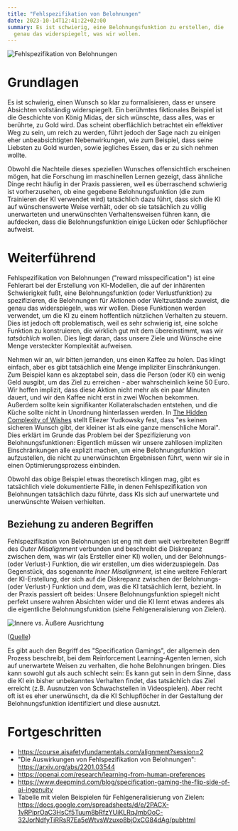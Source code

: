 ```yaml
---
title: "Fehlspezifikation von Belohnungen"
date: 2023-10-14T12:41:22+02:00
summary: Es ist schwierig, eine Belohnungsfunktion zu erstellen, die
  genau das widerspiegelt, was wir wollen.
---
```


![Fehlspezifikation von Belohnungen](/king-midas.png 'Fehlspezifikation von Belohnungen ist eine Fehlerart bei der Erstellung von KI-Modellen, verursacht durch die inhärente Schwierigkeit, unsere Absichten sauber zu formalisieren. Ein berühmtes fiktionales Beispiel ist König Midas, der sich wünschte, dass alles, was er berührte, zu Gold wurde.')

# Grundlagen

Es ist schwierig, einen Wunsch so klar zu formalisieren, dass er unsere Absichten vollständig widerspiegelt. Ein berühmtes fiktionales Beispiel ist die Geschichte von König Midas, der sich wünschte, dass alles, was er berührte, zu Gold wird. Das scheint oberflächlich betrachtet ein effektiver Weg zu sein, um reich zu werden, führt jedoch der Sage nach zu einigen eher unbeabsichtigten Nebenwirkungen, wie zum Beispiel, dass seine Liebsten zu Gold wurden, sowie jegliches Essen, das er zu sich nehmen wollte.

Obwohl die Nachteile dieses speziellen Wunsches offensichtlich erscheinen mögen, hat die Forschung im maschinellen Lernen gezeigt, dass ähnliche Dinge recht häufig in der Praxis passieren, weil es überraschend schwierig ist vorherzusehen, ob eine gegebene Belohnungsfunktion (die zum Trainieren der KI verwendet wird) tatsächlich dazu führt, dass sich die KI auf wünschenswerte Weise verhält, oder ob sie tatsächlich zu völlig unerwarteten und unerwünschten Verhaltensweisen führen kann, die aufdecken, dass die Belohnungsfunktion einige Lücken oder Schlupflöcher aufweist.

# Weiterführend

Fehlspezifikation von Belohnungen ("reward misspecification") ist eine Fehlerart bei der Erstellung von KI-Modellen, die auf der inhärenten Schwierigkeit fußt, eine Belohnungsfunktion (oder Verlustfunktion) zu spezifizieren, die Belohnungen für Aktionen oder Weltzustände zuweist, die genau das widerspiegeln, was wir wollen. Diese Funktionen werden verwendet, um die KI zu einem hoffentlich nützlichen Verhalten zu steuern. Dies ist jedoch oft problematisch, weil es sehr schwierig ist, eine solche Funktion zu konstruieren, die wirklich gut mit dem übereinstimmt, was wir *tatsächlich* wollen. Dies liegt daran, dass unsere Ziele und Wünsche eine Menge versteckter Komplexität aufweisen.

Nehmen wir an, wir bitten jemanden, uns einen Kaffee zu holen. Das klingt einfach, aber es gibt tatsächlich eine Menge impliziter Einschränkungen. Zum Beispiel kann es akzeptabel sein, dass die Person (oder KI) ein wenig Geld ausgibt, um das Ziel zu erreichen - aber wahrscheinlich keine 50 Euro. Wir hoffen implizit, dass diese Aktion nicht mehr als ein paar Minuten dauert, und wir den Kaffee nicht erst in zwei Wochen bekommen. Außerdem sollte kein signifikanter Kollateralschaden entstehen, und die Küche sollte nicht in Unordnung hinterlassen werden. In [The Hidden Complexity of Wishes](https://www.lesswrong.com/posts/4ARaTpNX62uaL86j6/the-hidden-complexity-of-wishes) stellt Eliezer Yudkowsky fest, dass "es keinen sicheren Wunsch gibt, der kleiner ist als eine ganze menschliche Moral". Dies erklärt im Grunde das Problem bei der Spezifizierung von Belohnungsfunktionen: Eigentlich müssen wir unsere zahllosen impliziten Einschränkungen alle explizit machen, um eine Belohnungsfunktion aufzustellen, die nicht zu unerwünschten Ergebnissen führt, wenn wir sie in einen Optimierungsprozess einbinden.

Obwohl das obige Beispiel etwas theoretisch klingen mag, gibt es tatsächlich viele dokumentierte Fälle, in denen Fehlspezifikation von Belohnungen tatsächlich dazu führte, dass KIs sich auf unerwartete und unerwünschte Weisen verhielten.

## Beziehung zu anderen Begriffen

Fehlspezifikation von Belohnungen ist eng mit dem weit verbreiteten Begriff des *Outer Misalignment* verbunden und beschreibt die Diskrepanz zwischen dem, was wir (als Ersteller einer KI) wollen, und der Belohnungs- (oder Verlust-) Funktion, die wir erstellen, um dies widerzuspiegeln. Das Gegenstück, das sogenannte *Inner Misalignment*, ist eine weitere Fehlerart der KI-Erstellung, der sich auf die Diskrepanz zwischen der Belohnungs- (oder Verlust-) Funktion und dem, was die KI tatsächlich lernt, bezieht. In der Praxis passiert oft beides: Unsere Belohnungsfunktion spiegelt nicht perfekt unsere wahren Absichten wider und die KI lernt etwas anderes als die eigentliche Belohnungsfunktion (siehe Fehlgeneralisierung von Zielen).

![Innere vs. Äußere Ausrichtung](/inner-outer-alignment.png 'Diagramm, das die Beziehung zwischen "Inner" und "Outer Alignment" zeigt')

([Quelle](https://www.lesswrong.com/posts/x2n7mBLryDXuLwGhx/technical-ai-safety-research-landscape-slides))

Es gibt auch den Begriff des "Specification Gamings", der allgemein den Prozess beschreibt, bei dem Reinforcement Learning-Agenten lernen, sich auf unerwartete Weisen zu verhalten, die hohe Belohnungen bringen. Dies kann sowohl gut als auch schlecht sein: Es kann gut sein in dem Sinne, dass die KI ein bisher unbekanntes Verhalten findet, das tatsächlich das Ziel erreicht (z.B. Ausnutzen von Schwachstellen in Videospielen). Aber recht oft ist es eher unerwünscht, da die KI Schlupflöcher in der Gestaltung der Belohnungsfunktion identifiziert und diese ausnutzt.

# Fortgeschritten

- https://course.aisafetyfundamentals.com/alignment?session=2
- "Die Auswirkungen von Fehlspezifikation von Belohnungen": https://arxiv.org/abs/2201.03544
- https://openai.com/research/learning-from-human-preferences
- https://www.deepmind.com/blog/specification-gaming-the-flip-side-of-ai-ingenuity
- Tabelle mit vielen Beispielen für Fehlgeneralisierung von Zielen: https://docs.google.com/spreadsheets/d/e/2PACX-1vRPiprOaC3HsCf5Tuum8bRfzYUiKLRqJmbOoC-32JorNdfyTiRRsR7Ea5eWtvsWzuxo8bjOxCG84dAg/pubhtml 
